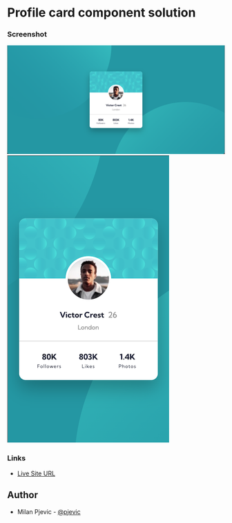 # Profile card component solution

### Screenshot

![](./screenshot-desktop.png)
![](./screenshot-mobile.png)

### Links

- [Live Site URL](https://pjevic.github.io/Profile-card-component---SCSS/)

## Author

- Milan Pjevic - [@pjevic](https://www.frontendmentor.io/profile/pjevic)
